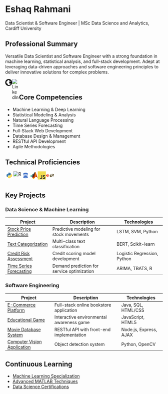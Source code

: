 # Eshaq Rahmani
Data Scientist & Software Engineer | MSc Data Science and Analytics, Cardiff University

## Professional Summary
Versatile Data Scientist and Software Engineer with a strong foundation in machine learning, statistical analysis, and full-stack development. Adept at leveraging data-driven approaches and software engineering principles to deliver innovative solutions for complex problems.

[<img align="left" alt="Portfolio" width="22px" src="https://raw.githubusercontent.com/iconic/open-iconic/master/svg/globe.svg" />][website]
[<img align="left" alt="LinkedIn" width="22px" src="https://cdn.jsdelivr.net/npm/simple-icons@v3/icons/linkedin.svg" />][linkedin]

<br />

## Core Competencies

- Machine Learning & Deep Learning
- Statistical Modeling & Analysis
- Natural Language Processing
- Time Series Forecasting
- Full-Stack Web Development
- Database Design & Management
- RESTful API Development
- Agile Methodologies

## Technical Proficiencies

<img align="left" alt="Python" width="26px" src="https://raw.githubusercontent.com/github/explore/80688e429a7d4ef2fca1e82350fe8e3517d3494d/topics/python/python.png" />
<img align="left" alt="R" width="26px" src="https://www.r-project.org/logo/Rlogo.svg" />
<img align="left" alt="SQL" width="26px" src="https://raw.githubusercontent.com/github/explore/80688e429a7d4ef2fca1e82350fe8e3517d3494d/topics/sql/sql.png" />
<img align="left" alt="MATLAB" width="26px" src="https://raw.githubusercontent.com/github/explore/80688e429a7d4ef2fca1e82350fe8e3517d3494d/topics/matlab/matlab.png" />
<img align="left" alt="JavaScript" width="26px" src="https://raw.githubusercontent.com/github/explore/80688e429a7d4ef2fca1e82350fe8e3517d3494d/topics/javascript/javascript.png" />
<img align="left" alt="Git" width="26px" src="https://raw.githubusercontent.com/github/explore/80688e429a7d4ef2fca1e82350fe8e3517d3494d/topics/git/git.png" />

<br />
<br />

## Key Projects

### Data Science & Machine Learning

| Project | Description | Technologies |
|---------|-------------|--------------|
| [Stock Price Prediction](link-to-repo) | Predictive modeling for stock movements | LSTM, SVM, Python |
| [Text Categorization](link-to-repo) | Multi-class text classification | BERT, Scikit-learn |
| [Credit Risk Assessment](link-to-repo) | Credit scoring model development | Logistic Regression, Python |
| [Time Series Forecasting](link-to-repo) | Demand prediction for service optimization | ARIMA, TBATS, R |

### Software Engineering

| Project | Description | Technologies |
|---------|-------------|--------------|
| [E-Commerce Platform](link-to-repo) | Full-stack online bookstore application | Java, SQL, HTML/CSS |
| [Educational Game](link-to-repo) | Interactive environmental awareness game | JavaScript, HTML5 |
| [Movie Database System](link-to-repo) | RESTful API with front-end implementation | Node.js, Express, AJAX |
| [Computer Vision Application](https://github.com/eshaq95/RsBot) | Object detection system | Python, OpenCV |

## Continuous Learning

- [Machine Learning Specialization](https://github.com/eshaq95/Machine_learning)
- [Advanced MATLAB Techniques](https://github.com/eshaq95/MATLAB-projects)
- [Data Science Certifications](https://github.com/eshaq95/MOOC-certificates)

[website]: https://eshaq95.github.io/Portfolio/
[linkedin]: https://www.linkedin.com/in/eshaq-rahmani-495043197/
